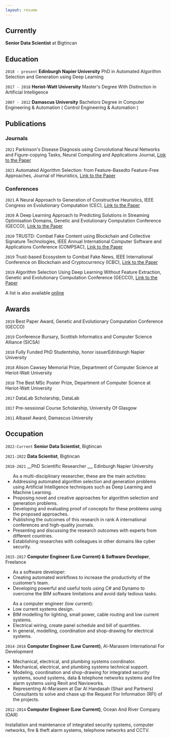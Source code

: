 ```yaml
---
layout: resume
---
```

## Currently

__Senior Data Scientist__ at Bigtincan

## Education

`2018 - present`
__Edinburgh Napier University__
PhD in Automated Algorithm Selection and Generation using Deep Learning

`2017 - 2018`
__Heriot-Watt University__
Master's Degree With Distinction in Artificial Intelligence

`2007 - 2012`
__Damascus University__
Bachelors Degree in Computer Engineering & Automation ( Control Engineering & Automation )




## Publications

<!-- A list is also available [online](https://scholar.google.co.uk/citations?user=LTOTl0YAAAAJ) -->

### Journals
`2021`
Parkinson's Disease Diagnosis using Convolutional Neural Networks and Figure-copying Tasks, Neural Computing and Applications Journal, <a href="https://link.springer.com/epdf/10.1007/s00521-021-06469-7?sharing_token=4PCzHFdiEmm9D7Uh2OQ9Pfe4RwlQNchNByi7wbcMAY4KGHpK9z1JvJw5x7bC-7zMYw1rgi-xVgCisJ0Won-ZVSJuFhew7Apj4FUf8dwS6drV41KNwnrCRbNZAGnCdd6rMu5f7ZfKiUI6wzf5-t41C6sZtOoXorv7_z4IGAhNDCI%3D">Link to the Paper</a>

`2021`
Automated Algorithm Selection: from Feature-Basedto Feature-Free Approaches, Journal of Heuristics, <a href="">Link to the Paper</a>

### Conferences

`2021`
A Neural Approach to Generation of Constructive Heuristics, IEEE Congress on Evolutionary Computation (CEC), <a href="https://ieeexplore.ieee.org/document/9504989">Link to the Paper</a>

`2020`
A Deep Learning Approach to Predicting Solutions in Streaming Optimisation Domains, Genetic and Evolutionary Computation Conference (GECCO), <a href="https://dl.acm.org/doi/10.1145/3377930.3390224">Link to the Paper</a>

`2020`
TRUSTD: Combat Fake Content using Blockchain and Collective Signature Technologies, IEEE Annual International Computer Software and Applications Conference (COMPSAC), <a href="https://ieeexplore.ieee.org/document/9202590">Link to the Paper</a>

`2019`
Trust-based Ecosystem to Combat Fake News, IEEE International Conference on Blockchain and Cryptocurrency (ICBC), <a href="https://ieeexplore.ieee.org/abstract/document/9169435">Link to the Paper</a>

`2019`
Algorithm Selection Using Deep Learning Without Feature Extraction, Genetic and Evolutionary Computation Conference (GECCO), <a href="https://dl.acm.org/doi/10.1145/3321707.3321845">Link to the Paper</a>

A list is also available [online](https://scholar.google.com/citations?user=2KL293gAAAAJ&hl=en&authuser=1)

<!--
### Books-->


<!--
## Presentations-->

## Awards

`2019`
Best Paper Award, Genetic and Evolutionary Computation Conference (GECCO) 

`2019`
Conference Bursary, Scottish Informatics and Computer Science Alliance (SICSA) 

`2018`
Fully Funded PhD Studentship, honor issuerEdinburgh Napier University 

`2018`
Alison Cawsey Memorial Prize, Department of Computer Science at Heriot-Watt University

`2018`
The Best MSc Poster Prize, Department of Computer Science at Heriot-Watt University

`2017`
DataLab Scholarship, DataLab 

`2017`
 Pre-sessional Course Scholarship, University Of Glasgow 

`2011`
Albasel Award, Damascus University 

## Occupation

`2022-Current`
__Senior Data Scientist__, Bigtincan

`2021-2022`
__Data Scientist__, Bigtincan

`2018-2021`
__PhD Scientific Researcher __, Edinburgh Napier University



<ul>
 As a multi-disciplinary researcher, these are the main activities:
<li> Addressing automated algorithm selection and generation problems using Artificial Intelligence techniques such as Deep Learning and Machine Learning. </li>
<li> Proposing novel and creative approaches for algorithm selection and generation problems. </li>
<li> Developing and evaluating proof of concepts for these problems using the proposed approaches. </li>
<li> Publishing the outcomes of this research in rank A international conferences and high-quality journals. </li>
<li> Presenting and discussing the research outcomes with experts from different countries. </li>
<li> Establishing researches with colleagues in other domains like cyber security. </li>
</ul>

`2015-2017`
__Computer Engineer (Low Current) & Software Developer__, Freelance 



<ul>
 As a software developer:
<li> Creating automated workflows to increase the productivity of the customer’s team. </li>
<li> Developing powerful and useful tools using C# and Dynamo to overcome the BIM software limitations and avoid daily tedious tasks.</li>
</ul>



<ul>
 As a computer engineer (low current):
<li> Low current systems design. </li>
<li> BIM modelling for lighting, small power, cable routing and low current systems. </li>
<li> Electrical wiring, create panel schedule and bill of quantities. </li>
<li> In general, modelling, coordination and shop-drawing for electrical systems.</li> 
</ul>



`2014-2016`
__Computer Engineer (Low Current)__, Al-Marasem International For Development 

<ul>
<li> Mechanical, electrical, and plumbing systems coordinator. </li>
<li> Mechanical, electrical, and plumbing systems technical support. </li>
<li> Modeling, coordination and shop-drawing for integrated security systems, sound systems, data & telephone networks systems and fire alarm systems using Revit and Navisworks. </li>
<li> Representing Al-Marasem at Dar Al Handasah (Shair and Partners) Consultants to solve and chase up the Request For Information (RFI) of the projects. </li>
</ul>

`2012-2014`
__Computer Engineer (Low Current)__, Ocean And River Company (OAR) 

Installation and maintenance of integrated security systems, computer networks, fire & theft alarm systems, telephone networks and CCTV.


<!-- ### Footer

Last updated: September 2021 -->


